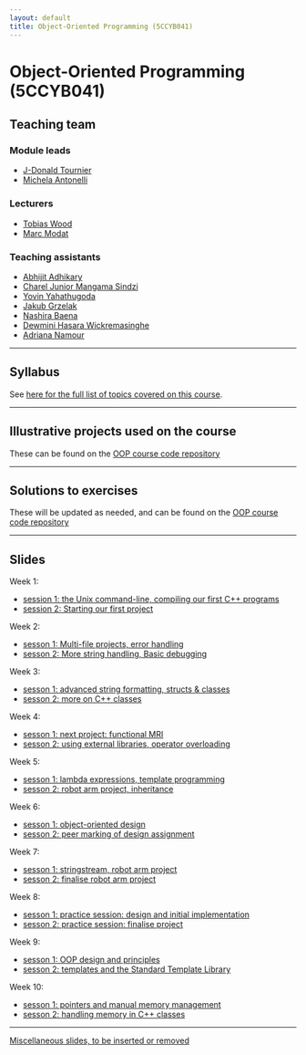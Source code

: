 ```yaml
---
layout: default
title: Object-Oriented Programming (5CCYB041)
---
```


# Object-Oriented Programming (5CCYB041)

## Teaching team

### Module leads

- [J-Donald Tournier](mailto:jacques-donald.tournier@kcl.ac.uk)
- [Michela Antonelli](mailto:michela.antonelli@kcl.ac.uk)

### Lecturers

- [Tobias Wood](mailto:tobias.wood@kcl.ac.uk)
- [Marc Modat](mailto:marc.modat@kcl.ac.uk)

### Teaching assistants

- [Abhijit Adhikary](mailto:abhijit.adhikary@kcl.ac.uk)
- [Charel Junior Mangama Sindzi](mailto:charel.mangama_sindzi@kcl.ac.uk)
- [Yovin Yahathugoda](mailto:yovin.yahathugoda@kcl.ac.uk)
- [Jakub Grzelak](mailto:jakub.grzelak@kcl.ac.uk)
- [Nashira Baena](mailto:paloma.rodriguez_baena@kcl.ac.uk)
- [Dewmini Hasara Wickremasinghe](mailto:dewmini.wickremasinghe@kcl.ac.uk)
- [Adriana Namour](mailto:adriana.namour@kcl.ac.uk)

---

## Syllabus

See [here for the full list of topics covered on this course](https://kcl-bmeis.github.io/OOP/syllabus).

---

## Illustrative projects used on the course

These can be found on the [OOP course code repository](https://github.com/kcl-bmeis/oop/tree/main/projects)

---

## Solutions to exercises

These will be updated as needed, and can be found on the [OOP course code repository](https://github.com/KCL-BMEIS/OOP_teacher_version/tree/exercise_solutions/exercises)

---

## Slides

Week 1:
- [session 1: the Unix command-line, compiling our first C++ programs](https://kcl-bmeis.github.io/OOP/week1A)
- [session 2: Starting our first project](https://kcl-bmeis.github.io/OOP/week1B)

Week 2:
- [sesson 1: Multi-file projects, error handling](https://kcl-bmeis.github.io/OOP/week2A)
- [sesson 2: More string handling, Basic debugging](https://kcl-bmeis.github.io/OOP/week2B)

Week 3:
- [sesson 1: advanced string formatting, structs & classes](https://kcl-bmeis.github.io/OOP/week3A)
- [sesson 2: more on C++ classes](https://kcl-bmeis.github.io/OOP/week3B)

Week 4:
- [sesson 1: next project: functional MRI](https://kcl-bmeis.github.io/OOP/week4A)
- [sesson 2: using external libraries, operator overloading](https://kcl-bmeis.github.io/OOP/week4B)

Week 5:
- [sesson 1: lambda expressions, template programming](https://kcl-bmeis.github.io/OOP/week5A)
- [sesson 2: robot arm project, inheritance](https://kcl-bmeis.github.io/OOP/week5B)

Week 6:
- [sesson 1: object-oriented design](https://kcl-bmeis.github.io/OOP/week6A)
- [sesson 2: peer marking of design assignment](https://kcl-bmeis.github.io/OOP/week6B)

Week 7:
- [sesson 1: stringstream, robot arm project](https://kcl-bmeis.github.io/OOP/week7A)
- [sesson 2: finalise robot arm project](https://kcl-bmeis.github.io/OOP/week7B)

Week 8:
- [sesson 1: practice session: design and initial implementation](https://kcl-bmeis.github.io/OOP/week8A)
- [sesson 2: practice session: finalise project](https://kcl-bmeis.github.io/OOP/week8B)

Week 9:
- [sesson 1: OOP design and principles](https://kcl-bmeis.github.io/OOP/week9A)
- [sesson 2: templates and the Standard Template Library](https://kcl-bmeis.github.io/OOP/week9B)

Week 10:
- [sesson 1: pointers and manual memory management](https://kcl-bmeis.github.io/OOP/week10A)
- [sesson 2: handling memory in C++ classes](https://kcl-bmeis.github.io/OOP/week10B)

---

[Miscellaneous slides, to be inserted or removed](https://kcl-bmeis.github.io/OOP/misc)

